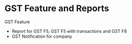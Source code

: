 GST Feature and Reports
=======================

GST Feature
- Report for GST F5, GST F5 with transactions and GST F8
- GST Notification for company